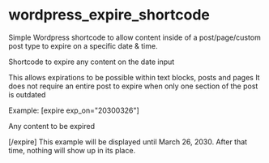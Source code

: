 # wordpress_expire_shortcode
Simple Wordpress shortcode to allow content inside of a post/page/custom post type to expire on a specific date &amp; time.

Shortcode to expire any content on the date input

This allows expirations to be possible within text blocks, posts and pages
It does not require an entire post to expire when only one section of the post is outdated

Example:
  [expire exp_on="20300326"]
  <p>Any content to be expired</p>
  [/expire]
This example will be displayed until March 26, 2030. After that time, nothing will show up in its place.
